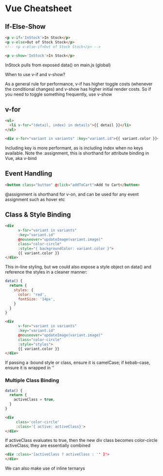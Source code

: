 # Vue Cheatsheet

## If-Else-Show

```html
<p v-if='InStock'>In Stock</p>
<p v-else>Out of Stock Stock</p>
<!-- <p v-else-if>Out of Stock Stock</p> -->

<p v-show='InStock'>In Stock</p>
```

InStock pulls from exposed data() on main.js (global)

When to use v-if and v-show? 

As a general rule for performance, v-if has higher toggle costs (whenever the conditional changes) and v-show has higher initial render costs. So if you need to toggle something frequently, use v-show

## v-for

```html
<ul>
  <li v-for="(detail, index) in details">{{ detail }}</li>
</ul>

<div v-for="variant in variants" :key="variant.id">{{ variant.color }}</div>
```

Including key is more performant, as is including index when no keys available. Note the :assignment, this is shorthand for attribute binding in Vue, aka v-bind

## Event Handling

```html
<button class="button" @click="addToCart">Add to Cart</button>
```

@assignment is shorthand for v-on, and can be used for any event assignment such as hover etc


## Class & Style Binding

```html
<div 
      v-for="variant in variants" 
      :key="variant.id" 
      @mouseover="updateImage(variant.image)" 
      class="color-circle"
      :style="{ backgroundColor: variant.color }">
      {{ variant.color }}
</div>
```

This in-line styling, but we could also expose a style object on data() and reference the styles in a cleaner manner:

```javascript
data() {
  return {
    styles: {
      color: 'red',
      fontSize: '14px',
    }
  }
}
```

```html
<div 
      v-for="variant in variants" 
      :key="variant.id" 
      @mouseover="updateImage(variant.image)" 
      class="color-circle"
      :style="styles">
      {{ variant.color }}
</div>
```

If passing a :bound style or class, ensure it is camelCase; if kebab-case, ensure it is wrapped in ''

### Multiple Class Binding

```javascript
data() {
  return {
    activeClass = true,
  }
}
```

```html
<div
     class='color-circle'
     :class='{ active: activeClass}'>
</div>
```

If activeClass evaluates to true, then the new div class becomes color-circle activeClass; they are essentially combined

```html
<div :class='[activeClass ? activeClass : '' ]'>
</div>
```

We can also make use of inline ternarys 
